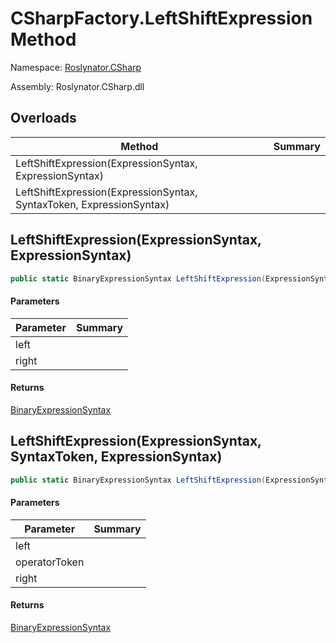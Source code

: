# CSharpFactory\.LeftShiftExpression Method

Namespace: [Roslynator.CSharp](../../README.md)

Assembly: Roslynator\.CSharp\.dll

## Overloads

| Method | Summary |
| ------ | ------- |
| LeftShiftExpression\(ExpressionSyntax, ExpressionSyntax\) | |
| LeftShiftExpression\(ExpressionSyntax, SyntaxToken, ExpressionSyntax\) | |

## LeftShiftExpression\(ExpressionSyntax, ExpressionSyntax\)

```csharp
public static BinaryExpressionSyntax LeftShiftExpression(ExpressionSyntax left, ExpressionSyntax right)
```

#### Parameters

| Parameter | Summary |
| --------- | ------- |
| left | |
| right | |

#### Returns

[BinaryExpressionSyntax](https://docs.microsoft.com/en-us/dotnet/api/microsoft.codeanalysis.csharp.syntax.binaryexpressionsyntax)


## LeftShiftExpression\(ExpressionSyntax, SyntaxToken, ExpressionSyntax\)

```csharp
public static BinaryExpressionSyntax LeftShiftExpression(ExpressionSyntax left, SyntaxToken operatorToken, ExpressionSyntax right)
```

#### Parameters

| Parameter | Summary |
| --------- | ------- |
| left | |
| operatorToken | |
| right | |

#### Returns

[BinaryExpressionSyntax](https://docs.microsoft.com/en-us/dotnet/api/microsoft.codeanalysis.csharp.syntax.binaryexpressionsyntax)


